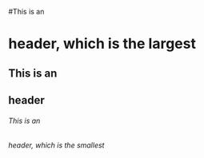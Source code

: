 #This is an <h1> header, which is the largest
## This is an <h2> header
###### This is an <h6> header, which is the smallest
